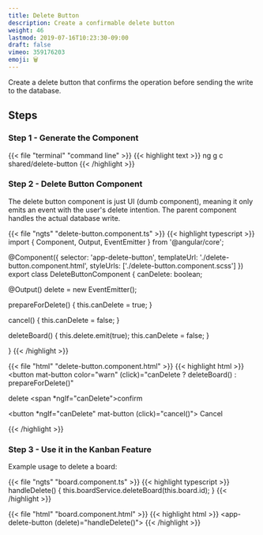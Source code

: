 ```yaml
---
title: Delete Button
description: Create a confirmable delete button
weight: 46
lastmod: 2019-07-16T10:23:30-09:00
draft: false
vimeo: 359176203
emoji: 🗑️
---
```


Create a delete button that confirms the operation before sending the write to the database. 

## Steps

### Step 1 - Generate the Component

{{< file "terminal" "command line" >}}
{{< highlight text >}}
ng g c shared/delete-button
{{< /highlight >}}

### Step 2 - Delete Button Component

The delete button component is just UI (dumb component), meaning it only emits an event with the user's delete intention. The parent component handles the actual database write. 

{{< file "ngts" "delete-button.component.ts" >}}
{{< highlight typescript >}}
import { Component, Output, EventEmitter } from '@angular/core';

@Component({
  selector: 'app-delete-button',
  templateUrl: './delete-button.component.html',
  styleUrls: ['./delete-button.component.scss']
})
export class DeleteButtonComponent {
  canDelete: boolean;

  @Output() delete = new EventEmitter<boolean>();

  prepareForDelete() {
    this.canDelete = true;
  }

  cancel() {
    this.canDelete = false;
  }

  deleteBoard() {
    this.delete.emit(true);
    this.canDelete = false;
  }

}
{{< /highlight >}}

{{< file "html" "delete-button.component.html" >}}
{{< highlight html >}}
<button
  mat-button
  color="warn"
  (click)="canDelete ? deleteBoard() : prepareForDelete()"
>
  <mat-icon>delete</mat-icon>
  <span *ngIf="canDelete">confirm</span>
</button>

<button *ngIf="canDelete" mat-button (click)="cancel()">
  Cancel
</button>

{{< /highlight >}}


### Step 3 - Use it in the Kanban Feature

Example usage to delete a board:


{{< file "ngts" "board.component.ts" >}}
{{< highlight typescript >}}
  handleDelete() {
    this.boardService.deleteBoard(this.board.id);
  }
{{< /highlight >}}

{{< file "html" "board.component.html" >}}
{{< highlight html >}}
<app-delete-button (delete)="handleDelete()"></app-delete-button>
{{< /highlight >}}
